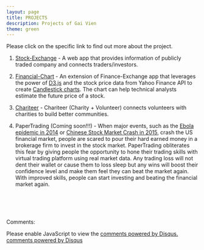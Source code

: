 ```yaml
---
layout: page
title: PROJECTS
description: Projects of Gai Vien
theme: green
---
```


Please click on the specific link to find out more about the project.

1. [Stock-Exchange](finance-exchange) - A web app that provides information of publicly traded company and connects traders/investors.

2. [Financial-Chart](financial-chart) - An extension of Finance-Exchange app that leverages the power of <a href="http://d3js.org/" target="_blank">D3.js</a> and the stock price data from Yahoo Finance API to create <a href="https://en.wikipedia.org/wiki/Candlestick_chart" target="_blank">Candlestick charts</a>. The chart can help technical analysts estimate the future price of a stock.

3. [Chariteer](chariteer) - Chariteer (<span class="chariteer">Chari</span>ty + Volun<span class="chariteer">teer</span>) connects volunteers with charities to build better communities.

4. PaperTrading (Coming soon!!!) - When major events, such as the <a href="http://money.cnn.com/2014/10/15/investing/ebola-spooks-wall-street-investors-stocks/" target="_blank">Ebola epidemic in 2014</a> or <a href="http://www.economist.com/news/business-and-finance/21662092-china-sneezing-rest-world-rightly-nervous-causes-and-consequences-chinas" target="_blank">Chinese Stock Market Crash in 2015</a>, crash the US financial market, people are scared to pour their hard earned money in a brokerage firm to invest in the stock market. PaperTrading obliterates this fear by giving people the opportunity to hone their trading skills with virtual trading platform using real market data. Any trading loss will not dent their wallet or cause them to loss sleep but any wins will boost their confidence level and make them feel they can beat the market again. With improved skills, people can start investing and beating the financial market again.


<br><br><br><br>
Comments:

<div id="disqus_thread"></div>
<script type="text/javascript">
  /* * * in case my cohort wants to know how to set up
  1. after getting a disqus account, you will be creating a "short name" (e.g. thisisyourshortname.disqus.com)
  2. put that name within the quote `...` below in the disqus_shortname variable
  3. Done! * * */
  var disqus_shortname = '{{site.disqushandler}}';

  /* * * DON'T EDIT BELOW THIS LINE * * */
  (function() {
      var dsq = document.createElement('script'); dsq.type = 'text/javascript'; dsq.async = true;
      dsq.src = '//' + disqus_shortname + '.disqus.com/embed.js';
      (document.getElementsByTagName('head')[0] || document.getElementsByTagName('body')[0]).appendChild(dsq);
  })();
</script>
<noscript>Please enable JavaScript to view the <a href="http://disqus.com/?ref_noscript">comments powered by Disqus.</a></noscript>
<a href="http://disqus.com" class="dsq-brlink">comments powered by <span class="logo-disqus">Disqus</span></a>


